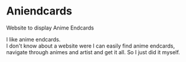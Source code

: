 # Aniendcards

Website to display Anime Endcards

I like anime endcards.    
I don't know about a website were I can easily find anime endcards, navigate through animes and artist and get it all.
So I just did it myself.   
